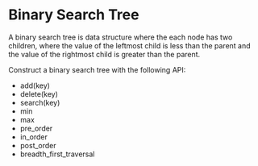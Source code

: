 # Binary Search Tree

A binary search tree is data structure where the each node has two children, where the value of the leftmost child is less than the parent and the value of the rightmost child is greater than the parent.

Construct a binary search tree with the following API:

* add(key)
* delete(key)
* search(key)
* min
* max
* pre_order
* in_order
* post_order
* breadth_first_traversal
